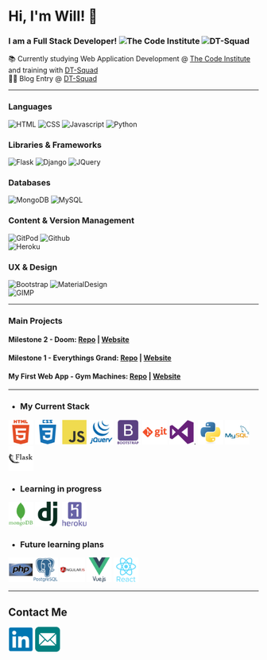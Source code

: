 # Hi, I'm Will! 👋

### I am a Full Stack Developer! ![The Code Institute](https://img.shields.io/badge/Code%20Institute-Student-red) ![DT-Squad](https://img.shields.io/badge/Dt--Squad-Trainee%20Developer-orange)

📚  Currently studying Web Application Development @  [The Code Institute](https://learn.codeinstitute.net/) and training with [DT-Squad](https://www.dt-squad.com/)  
✍🏽  Blog Entry @ [DT-Squad](https://www.dt-squad.com/blog?id=677)

-------------------------
### Languages

![HTML](https://img.shields.io/static/v1?label=HTML&message=5&style=flat&color=E34F26&logo=html5)
![CSS](https://img.shields.io/static/v1?label=CSS&message=3&style=flat&color=1572B6&logo=css3)
![Javascript](https://img.shields.io/static/v1?label=JavaScript&message=ES8&style=flat&color=F7DF1E&logo=JavaScript)
![Python](https://img.shields.io/static/v1?label=Python&message=3&style=flat&color=3776AB&logo=PYTHON)

### Libraries & Frameworks

![Flask](https://img.shields.io/static/v1?label=Flask&message=1.1.2&style=flat&color=000000&logo=flask)
![Django](https://img.shields.io/static/v1?label=Django&message=3.0.8&style=flat&color=092E20&logo=django)
![JQuery](https://img.shields.io/static/v1?label=JQuery&message=3.5.1&style=flat&color=0769AD&logo=jquery)

### Databases

![MongoDB](https://img.shields.io/static/v1?label=MongoDB&message=4.2.8&style=flat&color=47A248&logo=mongodb)
![MySQL](https://img.shields.io/static/v1?label=MySQL&message=8&style=flat&color=4479A1&logo=mysql)

### Content & Version Management

![GitPod](https://img.shields.io/static/v1?label=GitPod&message=🌙&style=flat&color=1AA6E4&logo=gitpod)
![Github](https://img.shields.io/static/v1?label=GitHub&message=🪐&style=flat&color=181717&logo=github)  
![Heroku](https://img.shields.io/static/v1?label=Heroku&message=👽&style=flat&color=430098&logo=heroku)


### UX & Design

![Bootstrap](https://img.shields.io/static/v1?label=Bootstrap&message=🎨&style=flat&color=563D7C&logo=bootstrap) ![MaterialDesign](https://img.shields.io/static/v1?label=MaterialDesign&message=🎨&style=flat&color=757575&logo=material-design)  
![GIMP](https://img.shields.io/badge/GIMP-%F0%9F%96%8C%EF%B8%8F-blue)

* * * * *

### Main Projects


#### <strong>Milestone 2 - Doom: </strong><a href="https://github.com/hjtb/Doom-Quiz" alt="Doom Repo" target="_blank">Repo</a> | <a href="https://hjtb.github.io/Doom-Quiz/" alt="Doom Quiz website" target="_blank">Website</a>

#### <strong>Milestone 1 - Everythings Grand: </strong><a href="https://github.com/hjtb/everythings-grand/blob/master/README.md" alt="Everythings Grand Repo" target="_blank">Repo</a> | <a href="https://hjtb.github.io/everythings-grand/" alt="Everythings Grand website" target="_blank">Website</a>

#### <strong>My First Web App - Gym Machines: </strong><a href="https://github.com/hjtb/gym_machines" alt="Gym Machines Repo" target="_blank">Repo</a> | <a href="https://hjtb.eu.pythonanywhere.com/" alt="Gym Machines website" target="_blank">Website</a>

_ _ _ _ _

- ### **My Current Stack**

<img src="https://github.com/devicons/devicon/blob/master/icons/html5/html5-plain-wordmark.svg" alt="HTML logo" width="50px" height="50px" />  <img src="https://github.com/devicons/devicon/blob/master/icons/css3/css3-plain-wordmark.svg" alt="CSS logo" width="50px" height="50px" />  <img src="https://github.com/devicons/devicon/blob/master/icons/javascript/javascript-original.svg" alt="JavaScript logo" width="50px" height="50px" />  <img src="https://github.com/devicons/devicon/blob/master/icons/jquery/jquery-plain-wordmark.svg" alt="jQuery logo" width="50px" height="50px" />  <img src="https://github.com/devicons/devicon/blob/master/icons/bootstrap/bootstrap-plain-wordmark.svg" alt="Bootstrap logo" height="50px" width="50px" />   <img src="https://github.com/devicons/devicon/blob/master/icons/git/git-plain-wordmark.svg" alt="Git logo" width="50px" height="50px" /> <img src="https://github.com/devicons/devicon/blob/master/icons/visualstudio/visualstudio-plain.svg" alt="VS Code logo" height="50px" width="50px" />. <img src="https://github.com/devicons/devicon/blob/master/icons/python/python-original.svg" alt="Python logo" width="50px" height="50px" />   <img src="https://github.com/devicons/devicon/blob/master/icons/mysql/mysql-original-wordmark.svg" alt="mySQL logo" height="50px" width="50px" /> <img src="https://github.com/devicons/devicon/blob/master/icons/flask/flask-original-wordmark.svg" alt="Flask logo" width="50px" height="50px" />

- ### **Learning in progress**         
<img src="https://github.com/devicons/devicon/blob/master/icons/mongodb/mongodb-plain-wordmark.svg" alt="MongoDB logo" width="50px" height="50px" />   <img src="https://github.com/devicons/devicon/blob/master/icons/django/django-plain.svg" alt="Django logo" width="50px" height="50px" />   <img src="https://github.com/devicons/devicon/blob/master/icons/heroku/heroku-plain-wordmark.svg" alt="Heroku logo" width="50px" height="50px" />   

- ### **Future learning plans**
<img src="https://github.com/devicons/devicon/blob/master/icons/php/php-original.svg" alt="PHP logo" height="50px" width="50px" /><img src="https://github.com/devicons/devicon/blob/master/icons/postgresql/postgresql-plain-wordmark.svg" alt="PostgreSQL logo" width="50px" height="50px" />   <img src="https://github.com/devicons/devicon/blob/master/icons/angularjs/angularjs-original-wordmark.svg" alt="Angular logo" width="50px" height="50px" /> <img src="https://github.com/devicons/devicon/blob/master/icons/vuejs/vuejs-original-wordmark.svg" alt="VueJS logo" height="50px" width="50px" />   <img src="https://github.com/devicons/devicon/blob/master/icons/react/react-original-wordmark.svg" alt="React logo" height="50px" width="50px" />

_ _ _ _ _

## Contact Me
<a href="https://www.linkedin.com/in/william-holton-jtb"><img height="50px" width="50px" src="https://github.com/devicons/devicon/blob/master/icons/linkedin/linkedin-original.svg" /></a> <a href="mailto:willholtonjtb@gmail.com"><img height="50px" width="50px" src="https://github.com/edent/SuperTinyIcons/blob/master/images/svg/email.svg" /></a>
